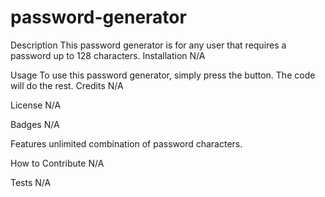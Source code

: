 # password-generator
Description
This password generator is for any user that requires a password up to 128 characters.
Installation
N/A

Usage
To use this password generator, simply press the button. The code will do the rest.
Credits
N/A

License
N/A

Badges
N/A

Features
unlimited combination of password characters.

How to Contribute
N/A

Tests
N/A
